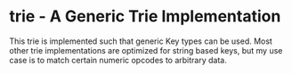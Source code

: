# trie - A Generic Trie Implementation

This trie is implemented such that generic Key types can be used. 
Most other trie implementations are optimized for string based keys, but my use
case is to match certain numeric opcodes to arbitrary data.

